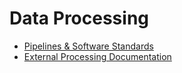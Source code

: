 # Data Processing

- [Pipelines & Software Standards](pipelines.md)
- [External Processing Documentation](processing.md)